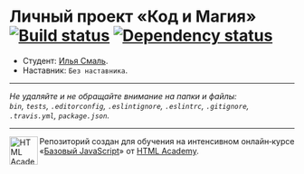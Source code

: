 # Личный проект «Код и Магия» [![Build status][travis-image]][travis-url] [![Dependency status][dependency-image]][dependency-url]

* Студент: [Илья Смаль](https://up.htmlacademy.ru/javascript/7/user/72753).
* Наставник: `Без наставника`.

---

_Не удаляйте и не обращайте внимание на папки и файлы:_<br>
_`bin`, `tests`, `.editorconfig`, `.eslintignore`, `.eslintrc`, `.gitignore`, `.travis.yml`, `package.json`._

---

<a href="https://htmlacademy.ru/intensive/javascript"><img align="left" width="50" height="50" title="HTML Academy" src="https://up.htmlacademy.ru/static/img/intensive/javascript/logo-for-github.svg"></a>

Репозиторий создан для обучения на интенсивном онлайн‑курсе «[Базовый JavaScript](https://htmlacademy.ru/intensive/javascript)» от [HTML Academy](https://htmlacademy.ru).

[travis-image]: https://travis-ci.org/htmlacademy-javascript/72753-code-and-magick.svg?branch=master
[travis-url]: https://travis-ci.org/htmlacademy-javascript/72753-code-and-magick
[dependency-image]: https://david-dm.org/htmlacademy-javascript/72753-code-and-magick.svg?style=flat-square
[dependency-url]: https://david-dm.org/htmlacademy-javascript/72753-code-and-magick
